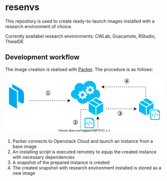 # resenvs
This repository is used to create ready-to-launch images installed with a research environment of choice.

Currently availabel research environments: CWLab, Guacamole, RStudio, TheiaIDE

## Development workflow
The image creation is realised with [Packer](packer.io). The procedure is as follows:

![Packer workflow](https://github.com/qqmok/documents/blob/main/resenvs.drawio.svg)

1. Packer connects to Openstack Cloud and launch an instance from a base image
2. An installing script is executed remotely to equip the created instance with necessary dependencies
3. A snapshot of the prepared instance is created
4. The created snapshot with research environment installed is stored as a new image
